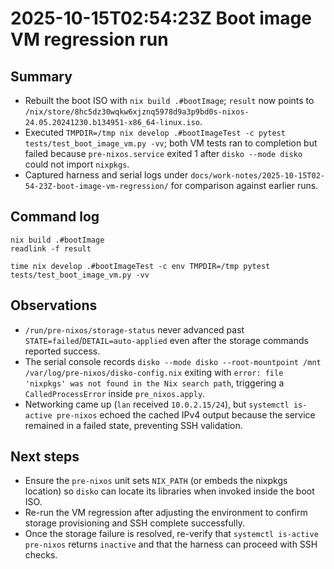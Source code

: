 # 2025-10-15T02:54:23Z Boot image VM regression run

## Summary
- Rebuilt the boot ISO with `nix build .#bootImage`; `result` now points to `/nix/store/8hc5dz30wqkw6xjznq5978d9a3p9bd0s-nixos-24.05.20241230.b134951-x86_64-linux.iso`.
- Executed `TMPDIR=/tmp nix develop .#bootImageTest -c pytest tests/test_boot_image_vm.py -vv`; both VM tests ran to completion but failed because `pre-nixos.service` exited 1 after `disko --mode disko` could not import `nixpkgs`.
- Captured harness and serial logs under `docs/work-notes/2025-10-15T02-54-23Z-boot-image-vm-regression/` for comparison against earlier runs.

## Command log
```shell
nix build .#bootImage
readlink -f result

time nix develop .#bootImageTest -c env TMPDIR=/tmp pytest tests/test_boot_image_vm.py -vv
```

## Observations
- `/run/pre-nixos/storage-status` never advanced past `STATE=failed`/`DETAIL=auto-applied` even after the storage commands reported success.
- The serial console records `disko --mode disko --root-mountpoint /mnt /var/log/pre-nixos/disko-config.nix` exiting with `error: file 'nixpkgs' was not found in the Nix search path`, triggering a `CalledProcessError` inside `pre_nixos.apply`.
- Networking came up (`lan` received `10.0.2.15/24`), but `systemctl is-active pre-nixos` echoed the cached IPv4 output because the service remained in a failed state, preventing SSH validation.

## Next steps
- Ensure the `pre-nixos` unit sets `NIX_PATH` (or embeds the nixpkgs location) so `disko` can locate its libraries when invoked inside the boot ISO.
- Re-run the VM regression after adjusting the environment to confirm storage provisioning and SSH complete successfully.
- Once the storage failure is resolved, re-verify that `systemctl is-active pre-nixos` returns `inactive` and that the harness can proceed with SSH checks.
